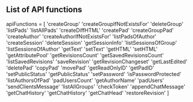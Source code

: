 ## List of API functions

apiFunctions = [
    'createGroup'
    'createGroupIfNotExistsFor'
    'deleteGroup'
    'listPads'
    'listAllPads'
    'createDiffHTML'
    'createPad'
    'createGroupPad'
    'createAuthor'
    'createAuthorIfNotExistsFor'
    'listPadsOfAuthor'
    'createSession'
    'deleteSession'
    'getSessionInfo'
    'listSessionsOfGroup'
    'listSessionsOfAuthor'
    'getText'
    'setText'
    'getHTML'
    'setHTML'
    'getAttributePool'
    'getRevisionsCount'
    'getSavedRevisionsCount'
    'listSavedRevisions'
    'saveRevision'
    'getRevisionChangeset'
    'getLastEdited'
    'deletePad'
    'copyPad'
    'movePad'
    'getReadOnlyID'
    'getPadID'
    'setPublicStatus'
    'getPublicStatus'
    'setPassword'
    'isPasswordProtected'
    'listAuthorsOfPad'
    'padUsersCount'
    'getAuthorName'
    'padUsers'
    'sendClientsMessage'
    'listAllGroups'
    'checkToken'
    'appendChatMessage'
    'getChatHistory'
    'getChatHistory'
    'getChatHead'
    'restoreRevision'
  ]